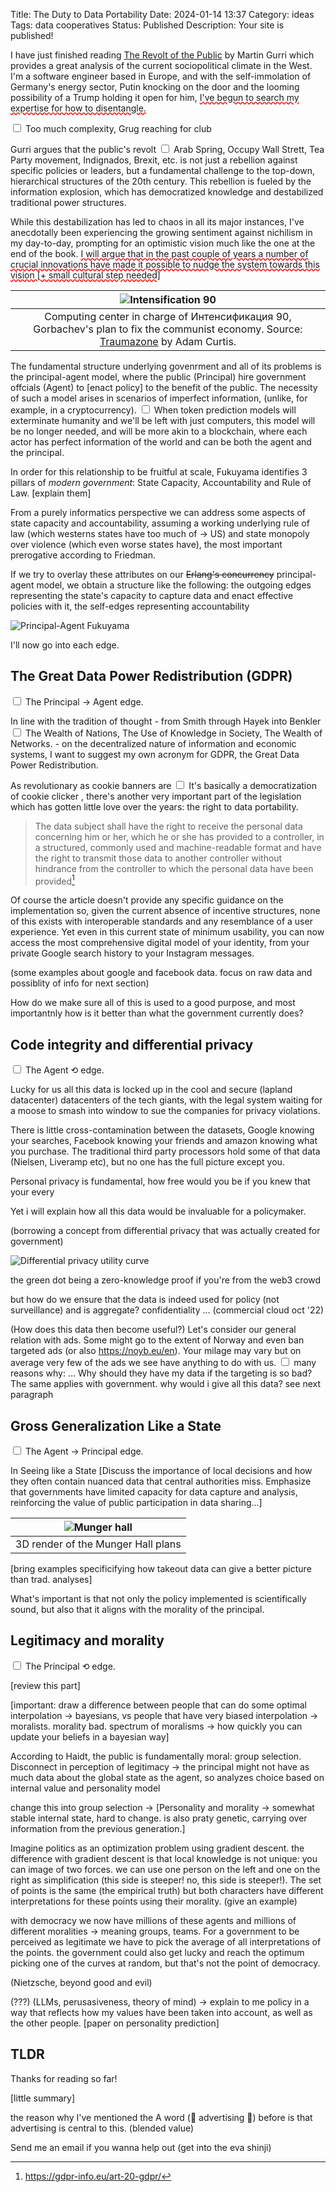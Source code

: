 Title: The Duty to Data Portability
Date: 2024-01-14 13:37
Category: ideas
Tags: data cooperatives
Status: Published
Description: Your site is published!

<section markdown="1">

I have just finished reading [The Revolt of the Public](https://press.stripe.com/the-revolt-of-the-public) by Martin Gurri which provides a great analysis of the current sociopolitical climate in the West. I'm a software engineer based in Europe, and with the self-immolation of Germany's energy sector, Putin knocking on the door and the looming possibility of a Trump holding it open for him, <span style="text-decoration: red wavy underline;">I've begun to search my expertise for how to disentangle.</span> 

<label for="sn-aea" class="margin-toggle sidenote-number"></label>
<input type="checkbox" id="sn-aea" class="margin-toggle">
<span class="sidenote">Too much complexity, Grug reaching for club</span>

Gurri argues that the public's revolt<label for="sn-gurri" class="margin-toggle sidenote-number"></label>
<input type="checkbox" id="sn-gurri" class="margin-toggle">
<span class="sidenote">Arab Spring, Occupy Wall Strett, Tea Party movement, Indignados, Brexit, etc.</span> is not just a rebellion against specific policies or leaders, but a fundamental challenge to the top-down, hierarchical structures of the 20th century. This rebellion is fueled by the information explosion, which has democratized knowledge and destabilized traditional power structures.

While this destabilization has led to chaos in all its major instances, I've anecdotally been experiencing the growing sentiment against nichilism in my day-to-day, prompting for an optimistic vision much like the one at the end of the book.
<span style="text-decoration: red wavy underline;">
I will argue that in the past couple of years a number of crucial innovations have made it possible to nudge the system towards this vision [+ small cultural step needed]
</span>

| ![Intensification 90](images/intensification.png) |
|:--:| 
| Computing center in charge of Интенсификация 90, Gorbachev's plan to fix the communist economy. Source: [Traumazone](https://www.youtube.com/playlist?list=PLSjQL8MYniTTLA3wnZ25U-s6RgR4uJNvL) by Adam Curtis. |

<!-- In The Origins of Political Order, -->

The fundamental structure underlying govenrment and all of its problems is the  principal-agent model, where the public (Principal) hire government offcials (Agent) to [enact policy] to the benefit of the public. The necessity of such a model arises in scenarios of imperfect information, (unlike, for example, in a cryptocurrency).<label for="sn-blockchain" class="margin-toggle sidenote-number"></label>
<input type="checkbox" id="sn-blockchain" class="margin-toggle">
<span class="sidenote">
When token prediction models will exterminate humanity and we'll be left with just computers, this model will be no longer needed, and will be more akin to a blockchain, where each actor has perfect information of the world and can be both the agent and the principal. 
</span>

In order for this relationship to be fruitful at scale, Fukuyama identifies 3 pillars of *modern government*: State Capacity, Accountability and Rule of Law. [explain them]

From a purely informatics perspective we can address some aspects of state capacity and accountability, assuming a working underlying rule of law (which westerns states have too much of -> US) and state monopoly over violence (which even worse states have), the most important prerogative according to Friedman. 

If we try to overlay these attributes on our <del>Erlang's concurrency</del> principal-agent model, we obtain a structure like the following: the outgoing edges representing the state's capacity to capture data and enact effective policies with it, the self-edges representing accountability 

![Principal-Agent Fukuyama](images/principal-agent.png)

I'll now go into each edge.

## The Great Data Power Redistribution (GDPR)<label for="sn-edge-1" class="margin-toggle sidenote-number"></label>
<input type="checkbox" id="sn-edge-1" class="margin-toggle">
<span class="sidenote">
The Principal &rarr; Agent edge.

</span>

In line with the tradition of thought - from Smith through Hayek into Benkler<label for="sn-tradition" class="margin-toggle sidenote-number"></label>
<input type="checkbox" id="sn-tradition" class="margin-toggle">
<span class="sidenote">
The Wealth of Nations, The Use of Knowledge in Society, The Wealth of Networks.
</span> - on the decentralized nature of information and economic systems, I want to suggest my own acronym for GDPR, the Great Data Power Redistribution.

As revolutionary as cookie banners are<label for="sn-cookies" class="margin-toggle sidenote-number"></label>
<input type="checkbox" id="sn-cookies" class="margin-toggle">
<span class="sidenote">
It's basically a democratization of cookie clicker
</span>, there's another very important part of the legislation which has gotten little love over the years: the right to data portability.

> The data subject shall have the right to receive the personal data concerning him or her, which he or she has provided to a controller, in a structured, commonly used and machine-readable format and have the right to transmit those data to another controller without hindrance from the controller to which the personal data have been provided[^gdpr]

Of course the article doesn't provide any specific guidance on the implementation so, given the current absence of incentive structures, none of this exists with interoperable standards and any resemblance of a user experience. Yet even in this current state of minimum usability, you can now access the most comprehensive digital model of your identity, from your private Google search history to your Instagram messages.

(some examples about google and facebook data. focus on raw data and possiblity of info for next section)

How do we make sure all of this is used to a good purpose, and most importantnly how is it better than what the government currently does?

## Code integrity and differential privacy<label for="sn-edge-2" class="margin-toggle sidenote-number"></label>
<input type="checkbox" id="sn-edge-2" class="margin-toggle">
<span class="sidenote">
The Agent &#10226; edge.
</span>

Lucky for us all this data is locked up in the cool and secure (lapland datacenter) datacenters of the tech giants, with the legal system waiting for a moose to smash into window to sue the companies for privacy violations.

There is little cross-contamination between the datasets, Google knowing your searches, Facebook knowing your friends and amazon knowing what you purchase. The traditional third party processors hold some of that data (Nielsen, Liveramp etc), but no one has the full picture except you.

Personal privacy is fundamental, how free would you be if you knew that your every 

Yet i will explain how all this data would be invaluable for a policymaker. 

(borrowing a concept from differential privacy that was actually created for government)

![Differential privacy utility curve](images/differential-privacy-utility.png)

the green dot being a zero-knowledge proof if you're from the web3 crowd

but how do we ensure that the data is indeed used for policy (not surveillance) and is aggregate? confidentiality ... (commercial cloud oct '22)

(How does this data then become useful?) Let's consider our general relation with ads. Some might go to the extent of Norway and even ban targeted ads (or also https://noyb.eu/en). Your milage may vary but on average very few of the ads we see have anything to do with us.<label for="sn-maggots" class="margin-toggle sidenote-number"></label>
<input type="checkbox" id="sn-maggots" class="margin-toggle">
<span class="sidenote">
many reasons why: ... 
</span> Why should they have my data if the targeting is so bad? The same applies with government. why would i give all this data? see next paragraph

## Gross Generalization Like a State<label for="sn-edge-3" class="margin-toggle sidenote-number"></label>
<input type="checkbox" id="sn-edge-3" class="margin-toggle">
<span class="sidenote">
The Agent &rarr; Principal edge.
</span>

In Seeing like a State [Discuss the importance of local decisions and how they often contain nuanced data that central authorities miss. Emphasize that governments have limited capacity for data capture and analysis, reinforcing the value of public participation in data sharing...]

|![Munger hall](images/munger-hall.jpg)|
|:--:| 
| 3D render of the Munger Hall plans |

[bring examples specificifying how takeout data can give a better picture than trad. analyses]

What's important is that not only the policy implemented is scientifically sound, but also that it aligns with the morality of the principal.

<!-- [Democracy basically means government by the people, of the people, for the people...](https://www.youtube.com/watch?v=QFgcqB8-AxE) -->

## Legitimacy and morality<label for="sn-edge-4" class="margin-toggle sidenote-number"></label>
<input type="checkbox" id="sn-edge-4" class="margin-toggle">
<span class="sidenote">
The Principal &#10226; edge.
</span>

[review this part]

[important: draw a difference between people that can do some optimal interpolation -> bayesians, vs people that have very biased interpolation -> moralists. morality bad. spectrum of moralisms -> how quickly you can update your beliefs in a bayesian way]

According to Haidt, the public is fundamentally moral: group selection. Disconnect in perception of legitimacy → the principal might not have as much data about the global state as the agent, so analyzes choice based on internal value and personality model

change this into group selection -> [Personality and morality -> somewhat stable internal state, hard to change. is also praty genetic, carrying over information from the previous generation.]

<!-- Like Haidt, i believe pluralism of moralities is generally positive. yet when i first read his book some years ago i was still finding myself thinking "oh that's how i'm gonna convince these dumb (prograssives/coservatives) that my (conservative/prograssive) view is the best!". I'll provide a more abstract analogy to hopefully avoid this for you. -->

Imagine politics as an optimization problem using gradient descent. the difference with gradient descent is that local knowledge is not unique: you can image of two forces. we can use one person on the left and one on the right as simplification (this side is steeper! no, this side is steeper!).
The set of points is the same (the empirical truth) but both characters have different interpretations for these points using their morality. (give an example)

with democracy we now have millions of these agents and millions of different moralities -> meaning groups, teams.
For a government to be perceived as legitimate we have to pick the average of all interpretations of the points. the government could also get lucky and reach the optimum picking one of the curves at random, but that's not the point of democracy.

(Nietzsche, beyond good and evil)

(???) (LLMs, perusasiveness, theory of mind) -> explain to me policy in a way that reflects how my values have been taken into account, as well as the other people. [paper on personality prediction]

# TLDR

Thanks for reading so far!

[little summary]

the reason why I've mentioned the A word (👻 advertising 👻) before is that advertising is central to this. (blended value)

Send me an email if you wanna help out (get into the eva shinji)

[^gdpr]: https://gdpr-info.eu/art-20-gdpr/

</section>

